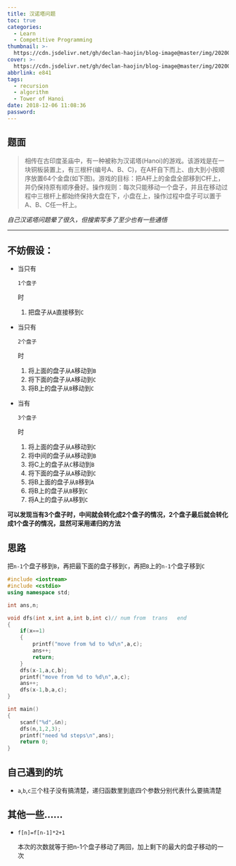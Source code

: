 ```yaml
---
title: 汉诺塔问题
toc: true
categories:
  - Learn
  - Competitive Programming
thumbnail: >-
  https://cdn.jsdelivr.net/gh/declan-haojin/blog-image@master/img/20200703231436.png
cover: >-
  https://cdn.jsdelivr.net/gh/declan-haojin/blog-image@master/img/20200703231436.png
abbrlink: e841
tags:
  - recursion
  - algorithm
  - Tower of Hanoi
date: 2018-12-06 11:08:36
password:
---
```


## 题面

> 相传在古印度圣庙中，有一种被称为汉诺塔(Hanoi)的游戏。该游戏是在一块铜板装置上，有三根杆(编号A、B、C)，在A杆自下而上、由大到小按顺序放置64个金盘(如下图)。游戏的目标：把A杆上的金盘全部移到C杆上，并仍保持原有顺序叠好。操作规则：每次只能移动一个盘子，并且在移动过程中三根杆上都始终保持大盘在下，小盘在上，操作过程中盘子可以置于A、B、C任一杆上。

*自己汉诺塔问题晕了很久，但搜索写多了至少也有一些通悟*

------

## 不妨假设：

- 当只有

  ```
  1个盘子
  ```

  时

  1. 把盘子从`A`直接移到`C`

- 当只有

  ```
  2个盘子
  ```

  时

  1. 将上面的盘子从`A`移动到`B`
  2. 将下面的盘子从`A`移动到`C`
  3. 将B上的盘子从`B`移动到`C`

- 当有

  ```
  3个盘子
  ```

  时

  1. 将上面的盘子从`A`移动到`C`
  2. 将中间的盘子从`A`移动到`B`
  3. 将C上的盘子从`C`移动到`B`
  4. 将下面的盘子从`A`移动到`C`
  5. 将B上面的盘子从`B`移到`A`
  6. 将B上的盘子从`B`移到`C`
  7. 将A上的盘子从`A`移到`C`

**可以发现当有3个盘子时，中间就会转化成2个盘子的情况，2个盘子最后就会转化成1个盘子的情况，显然可采用递归的方法**

## 思路

把`n-1`个盘子移到`B`，再把最下面的盘子移到`C`，再把`B`上的`n-1`个盘子移到`C`

```C++
#include <iostream>
#include <cstdio>
using namespace std;

int ans,n;

void dfs(int x,int a,int b,int c)// num from  trans   end
{
    if(x==1)
    {
        printf("move from %d to %d\n",a,c);
        ans++;
     	return;   
    }
    dfs(x-1,a,c,b);
    printf("move from %d to %d\n",a,c);
    ans++;
    dfs(x-1,b,a,c);
}

int main()
{
    scanf("%d",&n);
    dfs(n,1,2,3);
    printf("need %d steps\n",ans);
	return 0;
}
```

## 自己遇到的坑

- `a`,`b`,`c`三个柱子没有搞清楚，递归函数里到底四个参数分别代表什么要搞清楚

## 其他一些……

- `f[n]=f[n-1]*2+1`

  本次的次数就等于把n-1个盘子移动了两回，加上剩下的最大的盘子移动的一次